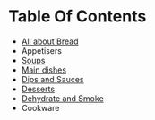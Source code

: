 # Table Of Contents

* [All about Bread](./all-about-bread/)
* Appetisers
* [Soups](./soups/)
* [Main dishes](./main-dishes/)
* [Dips and Sauces](./dips-and-sauces/)
* [Desserts](./desserts/)
* [Dehydrate and Smoke](./dehydrate-and-smoke/)
* Cookware
